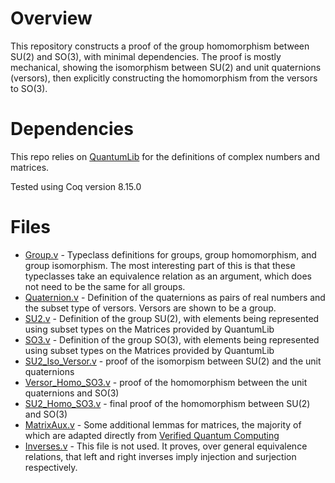 # Overview

This repository constructs a proof of the group homomorphism between SU(2) and SO(3), with minimal dependencies. The proof is mostly mechanical, showing the isomorphism between SU(2) and unit quaternions (versors), then explicitly constructing the homomorphism from the versors to SO(3).

# Dependencies 

This repo relies on [QuantumLib](https://github.com/inQWIRE/QuantumLib) for the definitions of complex numbers and matrices.

Tested using Coq version 8.15.0

# Files

- [Group.v](Group.v) - Typeclass definitions for groups, group homomorphism, and group isomorphism. The most interesting part of this is that these typeclasses take an equivalence relation as an argument, which does not need to be the same for all groups.
- [Quaternion.v](Quaternion.v) - Definition of the quaternions as pairs of real numbers and the subset type of versors. Versors are shown to be a group.
- [SU2.v](SU2.v) - Definition of the group SU(2), with elements being represented using subset types on the Matrices provided by QuantumLib
- [SO3.v](SO3.v) - Definition of the group SO(3), with elements being represented using subset types on the Matrices provided by QuantumLib
- [SU2_Iso_Versor.v](SU2_Iso_Versor.v) - proof of the isomorpism between SU(2) and the unit quaternions
- [Versor_Homo_SO3.v](Versor_Homo_SO3.v) - proof of the homomorphism between the unit quaternions and SO(3)
- [SU2_Homo_SO3.v](SU2_Homo_SO3.v) - final proof of the homomorphism between SU(2) and SO(3)
- [MatrixAux.v](MatrixAux.v) - Some additional lemmas for matrices, the majority of which are adapted directly from [Verified Quantum Computing](https://rand.cs.uchicago.edu/vqc/index.html)
- [Inverses.v](Inverses.v) - This file is not used. It proves, over general equivalence relations, that left and right inverses imply injection and surjection respectively.
